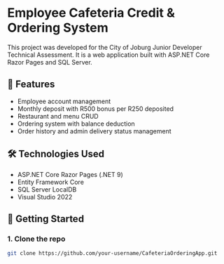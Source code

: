# Employee Cafeteria Credit & Ordering System

This project was developed for the City of Joburg Junior Developer Technical Assessment. It is a web application built with ASP.NET Core Razor Pages and SQL Server.

## 🧠 Features

- Employee account management
- Monthly deposit with R500 bonus per R250 deposited
- Restaurant and menu CRUD
- Ordering system with balance deduction
- Order history and admin delivery status management

## 🛠 Technologies Used

- ASP.NET Core Razor Pages (.NET 9)
- Entity Framework Core
- SQL Server LocalDB
- Visual Studio 2022

## 🚀 Getting Started

### 1. Clone the repo
```bash
git clone https://github.com/your-username/CafeteriaOrderingApp.git
